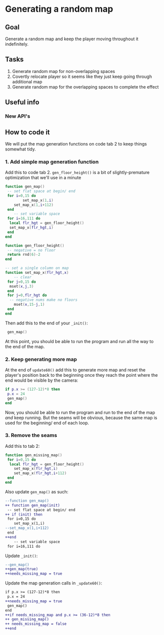 # Generating a random map
## Goal
Generate a random map and keep the player moving throughout it indefinitely.
## Tasks
1. Generate random map for non-overlapping spaces
2. Covertly relocate player so it seems like they just keep going through additional map
3. Generate random map for the overlapping spaces to complete the effect
## Useful info
### New API's

## How to code it
We will put the map generation functions on code tab 2 to keep things somewhat tidy.
### 1. Add simple map generation function
Add this to code tab 2. `gen_floor_height()` is a bit of slightly-premature optimization that we'll use in a minute
```lua
function gen_map()
 -- set flat space at begin/ end
 for i=0,15 do
		set_map_x(1,i)
 	set_map_x(1,i+112)
 end
	-- set variable space
 for i=16,111 do
  local flr_hgt = gen_floor_height()
  set_map_x(flr_hgt,i)
 end
end

function gen_floor_height()
 -- negative = no floor
 return rnd(6)-2
end

-- set a single column on map
function set_map_x(flr_hgt,x)
	-- clear
 for j=0,15 do
  mset(x,j,3)
 end
 for j=0,flr_hgt do
  -- negative nums make no floors
	mset(x,15-j,1)
 end
end
```
Then add this to the end of your `_init()`:
```lua
 gen_map()
```
At this point, you should be able to run the program and run all the way to the end of the map.
### 2. Keep generating more map
At the end of `update60()` add this to generate more map and reset the player's position back to the beginning once they reach the point where the end would be visible by the camera:
```lua
if p.x >= (127-12)*8 then
 p.x = 24
 gen_map()
end
```
Now, you should be able to run the program and run to the end of the map _and_ keep running. But the seams will be obvious, because the same map is used for the beginning/ end of each loop.

### 3. Remove the seams
Add this to tab 2:
```lua
function gen_missing_map()
 for i=0,15 do
  local flr_hgt = gen_floor_height()
	set_map_x(flr_hgt,i)
	set_map_x(flr_hgt,i+112)
 end
end
```
Also update `gen_map()` as such:
```diff
--function gen_map()
++ function gen_map(init)
 -- set flat space at begin/ end
++ if (init) then
 for i=0,15 do
	set_map_x(1,i)
--set_map_x(1,i+112)
 end
++end
	-- set variable space
 for i=16,111 do
```

Update `_init()`:
```diff
--gen_map()
++gen_map(true)
++needs_missing_map = true
```

Update the map generation calls in `_update60()`:
```diff
if p.x >= (127-12)*8 then
 p.x = 24
++needs_missing_map = true
 gen_map()
end
++if needs_missing_map and p.x >= (36-12)*8 then
++ gen_missing_map()
++ needs_missing_map = false
++end
```